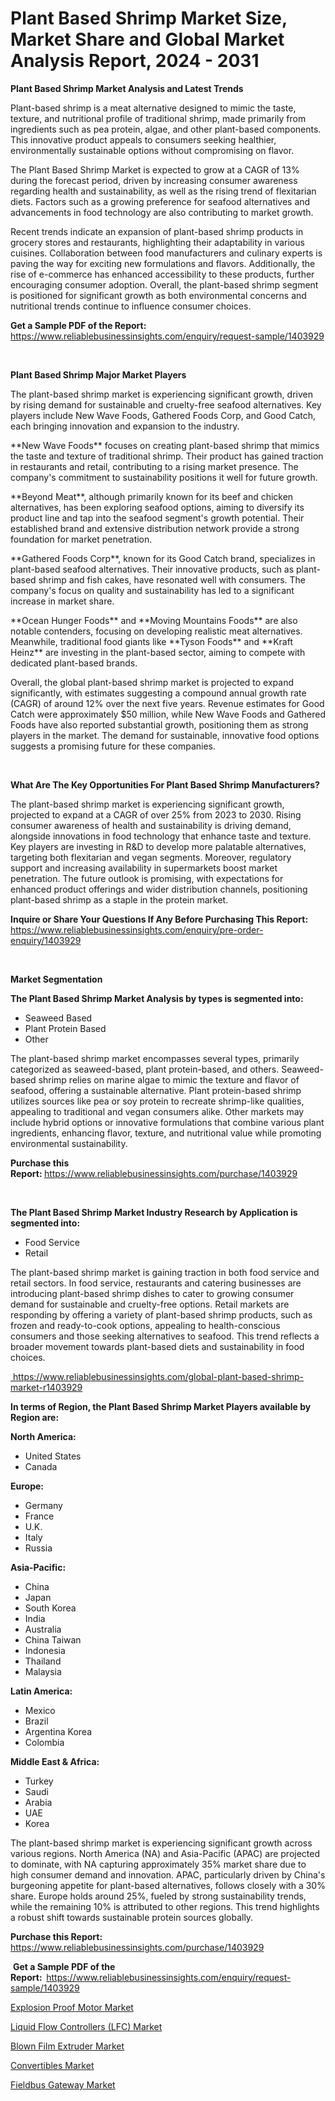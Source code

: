 <p><h1>Plant Based Shrimp Market Size, Market Share and Global Market Analysis Report, 2024 - 2031</h1></p><p><strong>Plant Based Shrimp Market Analysis and Latest Trends</strong></p>
<p><p>Plant-based shrimp is a meat alternative designed to mimic the taste, texture, and nutritional profile of traditional shrimp, made primarily from ingredients such as pea protein, algae, and other plant-based components. This innovative product appeals to consumers seeking healthier, environmentally sustainable options without compromising on flavor.</p><p>The Plant Based Shrimp Market is expected to grow at a CAGR of 13% during the forecast period, driven by increasing consumer awareness regarding health and sustainability, as well as the rising trend of flexitarian diets. Factors such as a growing preference for seafood alternatives and advancements in food technology are also contributing to market growth. </p><p>Recent trends indicate an expansion of plant-based shrimp products in grocery stores and restaurants, highlighting their adaptability in various cuisines. Collaboration between food manufacturers and culinary experts is paving the way for exciting new formulations and flavors. Additionally, the rise of e-commerce has enhanced accessibility to these products, further encouraging consumer adoption. Overall, the plant-based shrimp segment is positioned for significant growth as both environmental concerns and nutritional trends continue to influence consumer choices.</p></p>
<p><strong>Get a Sample PDF of the Report:&nbsp;</strong> <a href="https://www.reliablebusinessinsights.com/enquiry/request-sample/1403929?utm_campaign=75&utm_medium=2&utm_source=Github&utm_content=ia&utm_term=23102024&utm_id=plant-based-shrimp">https://www.reliablebusinessinsights.com/enquiry/request-sample/1403929</a></p>
<p>&nbsp;</p>
<p><strong>Plant Based Shrimp Major Market Players</strong></p>
<p><p>The plant-based shrimp market is experiencing significant growth, driven by rising demand for sustainable and cruelty-free seafood alternatives. Key players include New Wave Foods, Gathered Foods Corp, and Good Catch, each bringing innovation and expansion to the industry.</p><p>**New Wave Foods** focuses on creating plant-based shrimp that mimics the taste and texture of traditional shrimp. Their product has gained traction in restaurants and retail, contributing to a rising market presence. The company's commitment to sustainability positions it well for future growth.</p><p>**Beyond Meat**, although primarily known for its beef and chicken alternatives, has been exploring seafood options, aiming to diversify its product line and tap into the seafood segment's growth potential. Their established brand and extensive distribution network provide a strong foundation for market penetration.</p><p>**Gathered Foods Corp**, known for its Good Catch brand, specializes in plant-based seafood alternatives. Their innovative products, such as plant-based shrimp and fish cakes, have resonated well with consumers. The company's focus on quality and sustainability has led to a significant increase in market share.</p><p>**Ocean Hunger Foods** and **Moving Mountains Foods** are also notable contenders, focusing on developing realistic meat alternatives. Meanwhile, traditional food giants like **Tyson Foods** and **Kraft Heinz** are investing in the plant-based sector, aiming to compete with dedicated plant-based brands.</p><p>Overall, the global plant-based shrimp market is projected to expand significantly, with estimates suggesting a compound annual growth rate (CAGR) of around 12% over the next five years. Revenue estimates for Good Catch were approximately $50 million, while New Wave Foods and Gathered Foods have also reported substantial growth, positioning them as strong players in the market. The demand for sustainable, innovative food options suggests a promising future for these companies.</p></p>
<p>&nbsp;</p>
<p><strong>What Are The Key Opportunities For Plant Based Shrimp Manufacturers?</strong></p>
<p><p>The plant-based shrimp market is experiencing significant growth, projected to expand at a CAGR of over 25% from 2023 to 2030. Rising consumer awareness of health and sustainability is driving demand, alongside innovations in food technology that enhance taste and texture. Key players are investing in R&D to develop more palatable alternatives, targeting both flexitarian and vegan segments. Moreover, regulatory support and increasing availability in supermarkets boost market penetration. The future outlook is promising, with expectations for enhanced product offerings and wider distribution channels, positioning plant-based shrimp as a staple in the protein market.</p></p>
<p><strong>Inquire or Share Your Questions If Any Before Purchasing This Report:</strong> <a href="https://www.reliablebusinessinsights.com/enquiry/pre-order-enquiry/1403929?utm_campaign=75&utm_medium=2&utm_source=Github&utm_content=ia&utm_term=23102024&utm_id=plant-based-shrimp">https://www.reliablebusinessinsights.com/enquiry/pre-order-enquiry/1403929</a></p>
<p>&nbsp;</p>
<p><strong>Market Segmentation</strong></p>
<p><strong>The Plant Based Shrimp Market Analysis by types is segmented into:</strong></p>
<p><ul><li>Seaweed Based</li><li>Plant Protein Based</li><li>Other</li></ul></p>
<p><p>The plant-based shrimp market encompasses several types, primarily categorized as seaweed-based, plant protein-based, and others. Seaweed-based shrimp relies on marine algae to mimic the texture and flavor of seafood, offering a sustainable alternative. Plant protein-based shrimp utilizes sources like pea or soy protein to recreate shrimp-like qualities, appealing to traditional and vegan consumers alike. Other markets may include hybrid options or innovative formulations that combine various plant ingredients, enhancing flavor, texture, and nutritional value while promoting environmental sustainability.</p></p>
<p><strong>Purchase this Report:&nbsp;</strong><a href="https://www.reliablebusinessinsights.com/purchase/1403929?utm_campaign=75&utm_medium=2&utm_source=Github&utm_content=ia&utm_term=23102024&utm_id=plant-based-shrimp">https://www.reliablebusinessinsights.com/purchase/1403929</a></p>
<p>&nbsp;</p>
<p><strong>The Plant Based Shrimp Market Industry Research by Application is segmented into:</strong></p>
<p><ul><li>Food Service</li><li>Retail</li></ul></p>
<p><p>The plant-based shrimp market is gaining traction in both food service and retail sectors. In food service, restaurants and catering businesses are introducing plant-based shrimp dishes to cater to growing consumer demand for sustainable and cruelty-free options. Retail markets are responding by offering a variety of plant-based shrimp products, such as frozen and ready-to-cook options, appealing to health-conscious consumers and those seeking alternatives to seafood. This trend reflects a broader movement towards plant-based diets and sustainability in food choices.</p></p>
<p><a href="https://www.reliablebusinessinsights.com/global-plant-based-shrimp-market-r1403929?utm_campaign=75&utm_medium=2&utm_source=Github&utm_content=ia&utm_term=23102024&utm_id=plant-based-shrimp">&nbsp;https://www.reliablebusinessinsights.com/global-plant-based-shrimp-market-r1403929</a></p>
<p><strong>In terms of Region, the Plant Based Shrimp Market Players available by Region are:</strong></p>
<p>
    <p> <strong> North America: </strong>
        <ul>
            <li>United States</li>
            <li>Canada</li>
        </ul>
        </p> 
    <p> <strong> Europe: </strong>
        <ul>
            <li>Germany</li>
            <li>France</li>
            <li>U.K.</li>
            <li>Italy</li>
            <li>Russia</li>
        </ul>
        </p> 
    <p> <strong> Asia-Pacific: </strong>
        <ul>
            <li>China</li>
            <li>Japan</li>
            <li>South Korea</li>
            <li>India</li>
            <li>Australia</li>
            <li>China Taiwan</li>
            <li>Indonesia</li>
            <li>Thailand</li>
            <li>Malaysia</li>
        </ul>
        </p> 
    <p> <strong> Latin America: </strong>
        <ul>
            <li>Mexico</li>
            <li>Brazil</li>
            <li>Argentina Korea</li>
            <li>Colombia</li>
        </ul>
        </p> 
    <p> <strong> Middle East & Africa: </strong>
        <ul>
            <li>Turkey</li>
            <li>Saudi</li>
            <li>Arabia</li>
            <li>UAE</li>
            <li>Korea</li>
        </ul>
    </p>
    </p>
<p><p>The plant-based shrimp market is experiencing significant growth across various regions. North America (NA) and Asia-Pacific (APAC) are projected to dominate, with NA capturing approximately 35% market share due to high consumer demand and innovation. APAC, particularly driven by China's burgeoning appetite for plant-based alternatives, follows closely with a 30% share. Europe holds around 25%, fueled by strong sustainability trends, while the remaining 10% is attributed to other regions. This trend highlights a robust shift towards sustainable protein sources globally.</p></p>
<p><strong>Purchase this Report: </strong><a href="https://www.reliablebusinessinsights.com/purchase/1403929?utm_campaign=75&utm_medium=2&utm_source=Github&utm_content=ia&utm_term=23102024&utm_id=plant-based-shrimp">https://www.reliablebusinessinsights.com/purchase/1403929</a></p>
<p>&nbsp;<strong>Get a Sample PDF of the Report:&nbsp;&nbsp;</strong><a href="https://www.reliablebusinessinsights.com/enquiry/request-sample/1403929?utm_campaign=75&utm_medium=2&utm_source=Github&utm_content=ia&utm_term=23102024&utm_id=plant-based-shrimp">https://www.reliablebusinessinsights.com/enquiry/request-sample/1403929</a></p>
<p><strong></strong></p>
<p><p><a href="https://issuu.com/reportprime-2/docs/explosion-proof-motor-market-size-2_bd06f04c946ded?utm_campaign=75&utm_medium=2&utm_source=Github&utm_content=ia&utm_term=23102024&utm_id=plant-based-shrimp">Explosion Proof Motor Market</a></p><p><a href="https://github.com/pespeyervi/Market-Research-Report-List-1/blob/main/liquid-flow-controllers-lfc-market.md?utm_campaign=75&utm_medium=2&utm_source=Github&utm_content=ia&utm_term=23102024&utm_id=plant-based-shrimp">Liquid Flow Controllers (LFC) Market</a></p><p><a href="https://issuu.com/reportprime-2/docs/blown-film-extruder-market-size-203_a4feed2b2e6bda?utm_campaign=75&utm_medium=2&utm_source=Github&utm_content=ia&utm_term=23102024&utm_id=plant-based-shrimp">Blown Film Extruder Market</a></p><p><a href="https://www.linkedin.com/pulse/convertibles-market-trends-detailed-study-its-segmentation-gogec?utm_campaign=75&utm_medium=2&utm_source=Github&utm_content=ia&utm_term=23102024&utm_id=plant-based-shrimp">Convertibles Market</a></p><p><a href="https://github.com/erskinemm93/Market-Research-Report-List-1/blob/main/fieldbus-gateway-market.md?utm_campaign=75&utm_medium=2&utm_source=Github&utm_content=ia&utm_term=23102024&utm_id=plant-based-shrimp">Fieldbus Gateway Market</a></p></p>